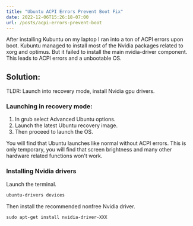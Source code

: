 ```yaml
---
title: "Ubuntu ACPI Errors Prevent Boot Fix"
date: 2022-12-06T15:26:18-07:00
url: /posts/acpi-errors-prevent-boot
---
```


After installing Kubuntu on my laptop I ran into a ton of ACPI errors upon boot.
Kubuntu managed to install most of the Nvidia packages related to xorg and optimus.
But it failed to install the main nvidia-driver component.
This leads to ACPI errors and a unbootable OS.

## Solution:
TLDR: Launch into recovery mode, install Nvidia gpu drivers.

### Launching in recovery mode:

1. In grub select Advanced Ubuntu options.
2. Launch the latest Ubuntu recovery image.
3. Then proceed to launch the OS.

You will find that Ubuntu launches like normal without ACPI errors.
This is only temporary, you will find that screen brightness and many other hardware related functions won't work.

### Installing Nvidia drivers

Launch the terminal.

```bash
ubuntu-drivers devices
```

Then install the recommended nonfree Nvidia driver.

```sudo apt-get install nvidia-driver-XXX```
